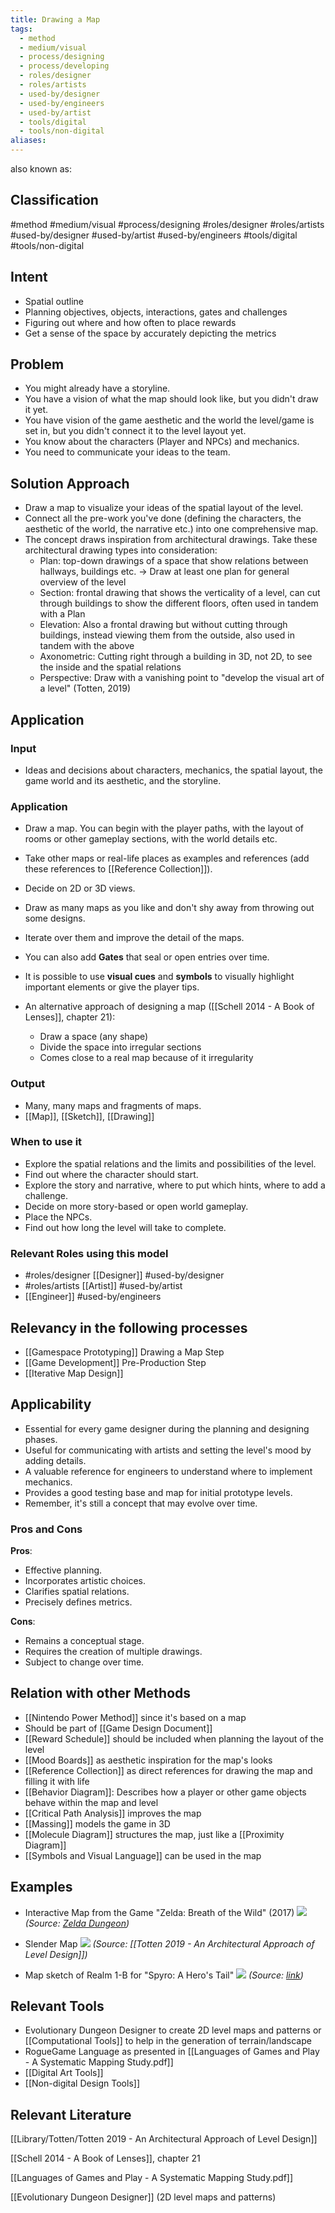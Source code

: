 ```yaml
---
title: Drawing a Map
tags:
  - method
  - medium/visual
  - process/designing
  - process/developing
  - roles/designer
  - roles/artists
  - used-by/designer
  - used-by/engineers
  - used-by/artist
  - tools/digital
  - tools/non-digital
aliases:
---
```


also known as: 

## Classification
#method
#medium/visual 
#process/designing 
#roles/designer #roles/artists
#used-by/designer #used-by/artist #used-by/engineers 
#tools/digital #tools/non-digital 
## Intent

- Spatial outline
- Planning objectives, objects, interactions, gates and challenges
- Figuring out where and how often to place rewards
- Get a sense of the space by accurately depicting the metrics

## Problem

- You might already have a storyline.
- You have a vision of what the map should look like, but you didn't draw it yet.
- You have vision of the game aesthetic and the world the level/game is set in, but you didn't connect it to the level layout yet.
- You know about the characters (Player and NPCs) and mechanics.
- You need to communicate your ideas to the team.

## Solution Approach

- Draw a map to visualize your ideas of the spatial layout of the level.
- Connect all the pre-work you've done (defining the characters, the aesthetic of the world, the narrative etc.) into one comprehensive map.
- The concept draws inspiration from architectural drawings. Take these architectural drawing types into consideration:
	- Plan: top-down drawings of a space that show relations between hallways, buildings etc. -> Draw at least one plan for general overview of the level
	- Section: frontal drawing that shows the verticality of a level, can cut through buildings to show the different floors, often used in tandem with a Plan
	- Elevation: Also a frontal drawing but without cutting through buildings, instead viewing them from the outside, also used in tandem with the above
	- Axonometric: Cutting right through a building in 3D, not 2D,  to see the inside and the spatial relations
	- Perspective: Draw with a vanishing point to "develop the visual art of a level" (Totten, 2019)

## Application

### Input

- Ideas and decisions about characters, mechanics, the spatial layout, the game world and its aesthetic, and the storyline.

### Application

- Draw a map. You can begin with the player paths, with the layout of rooms or other gameplay sections, with the world details etc.
- Take other maps or real-life places as examples and references (add these references to [[Reference Collection]]).
- Decide on 2D or 3D views.
- Draw as many maps as you like and don't shy away from throwing out some designs.
- Iterate over them and improve the detail of the maps.
- You can also add **Gates** that seal or open entries over time.
- It is possible to use **visual cues** and **symbols** to visually highlight important elements or give the player tips.


- An alternative approach of designing a map ([[Schell 2014 - A Book of Lenses]], chapter 21):
	- Draw a space (any shape)
	- Divide the space into irregular sections
	- Comes close to a real map because of it irregularity
### Output

- Many, many maps and fragments of maps.
- [[Map]], [[Sketch]], [[Drawing]]

### When to use it

- Explore the spatial relations and the limits and possibilities of the level.
- Find out where the character should start.
- Explore the story and narrative, where to put which hints, where to add a challenge.
- Decide on more story-based or open world gameplay.
- Place the NPCs.
- Find out how long the level will take to complete.

### Relevant Roles using this model
- #roles/designer [[Designer]] #used-by/designer 
- #roles/artists [[Artist]] #used-by/artist 
- [[Engineer]] #used-by/engineers 

## Relevancy in the following processes
- [[Gamespace Prototyping]] Drawing a Map Step
- [[Game Development]] Pre-Production Step
- [[Iterative Map Design]]

## Applicability

- Essential for every game designer during the planning and designing phases.
- Useful for communicating with artists and setting the level's mood by adding details.
- A valuable reference for engineers to understand where to implement mechanics.
- Provides a good testing base and map for initial prototype levels.
- Remember, it's still a concept that may evolve over time.

### Pros and Cons

**Pros**:
- Effective planning.
- Incorporates artistic choices.
- Clarifies spatial relations.
- Precisely defines metrics.
  
**Cons**:
- Remains a conceptual stage.
- Requires the creation of multiple drawings.
- Subject to change over time.

## Relation with other Methods

- [[Nintendo Power Method]] since it's based on a map
- Should be part of [[Game Design Document]]
- [[Reward Schedule]] should be included when planning the layout of the level
- [[Mood Boards]] as aesthetic inspiration for the map's looks
- [[Reference Collection]] as direct references for drawing the map and filling it with life
- [[Behavior Diagram]]: Describes how a player or other game objects behave within the map and level
- [[Critical Path Analysis]] improves the map
- [[Massing]] models the game in 3D
- [[Molecule Diagram]] structures the map, just like a [[Proximity Diagram]]
- [[Symbols and Visual Language]] can be used in the map

## Examples

- Interactive Map from the Game "Zelda: Breath of the Wild" (2017)
  ![](mapzelda.jpeg)
  _(Source: [Zelda Dungeon](https://www.zeldadungeon.net/breath-of-the-wild-interactive-map/?z=2&x=-2580&y=-1088))_

- Slender Map
  ![](mapslender.png)
  _(Source: [[Totten 2019 - An Architectural Approach of Level Design]])_

- Map sketch of Realm 1-B for "Spyro: A Hero's Tail"
  ![](mapsketch.jpeg)
  _(Source: [link](https://terryplloyd.artstation.com/projects/OW0xJ))_


## Relevant Tools

- Evolutionary Dungeon Designer to create 2D level maps and patterns or [[Computational Tools]] to help in the generation of terrain/landscape
- RogueGame Language as presented in [[Languages of Games and Play - A Systematic Mapping Study.pdf]]
- [[Digital Art Tools]]
- [[Non-digital Design Tools]]

## Relevant Literature

[[Library/Totten/Totten 2019 - An Architectural Approach of Level Design]]

[[Schell 2014 - A Book of Lenses]], chapter 21

[[Languages of Games and Play - A Systematic Mapping Study.pdf]]

[[Evolutionary Dungeon Designer]] (2D level maps and patterns)
